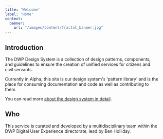 ```yaml
---
title: 'Welcome'
label: 'Home'
context:
  banner:
    url: "/images/content/fractal_banner.jpg"
---
```


<h2 id="why-is-this">Introduction</h2>

<p>The DWP Design System is a collection of design patterns, components, and guidelines to ensure the creation of unified services for citizens and civil servants.</p>

<p>Currently in Alpha, this site is our design system's 'pattern library' and is the place for consuming documentation and code as well as contributing to them.</p><p>You can read more <a href="docs/about">about the design system in detail</a>.</p>

<h2 id="who">Who</h2>

<p>This service is curated and developed by a multidisciplinary team within the DWP Digital User Experience directorate, lead by Ben Holliday.</p>
